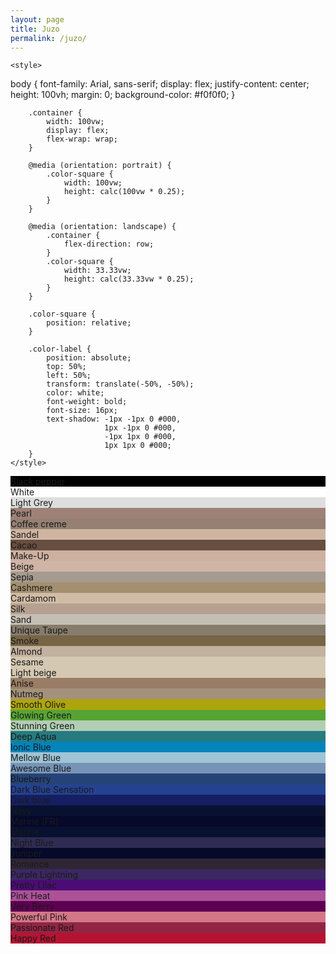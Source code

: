 ```yaml
---
layout: page
title: Juzo
permalink: /juzo/
---
```

 <html lang="en">
<head>

    <style>

body {
    font-family: Arial, sans-serif;
    display: flex;
    justify-content: center;
    height: 100vh;
    margin: 0;
    background-color: #f0f0f0;
}

        .container {
            width: 100vw;
            display: flex;
            flex-wrap: wrap;
        }

        @media (orientation: portrait) {
            .color-square {
                width: 100vw;
                height: calc(100vw * 0.25);
            }
        }

        @media (orientation: landscape) {
            .container {
                flex-direction: row;
            }
            .color-square {
                width: 33.33vw;
                height: calc(33.33vw * 0.25);
            }
        }

        .color-square {
            position: relative;
        }

        .color-label {
            position: absolute;
            top: 50%;
            left: 50%;
            transform: translate(-50%, -50%);
            color: white;
            font-weight: bold;
            font-size: 16px;
            text-shadow: -1px -1px 0 #000,  
                         1px -1px 0 #000,
                         -1px 1px 0 #000,
                         1px 1px 0 #000;
        }
    </style>
</head>
<body>

<div class="container">
    <div class="color-square" style="background-color: #000000;"><span class="color-label">Black pepper</span></div>
    <div class="color-square" style="background-color: #ffffff;"><span class="color-label">White</span></div>
    <div class="color-square" style="background-color: #DEDEDE;"><span class="color-label">Light Grey</span></div>
    <div class="color-square" style="background-color: #9f8277;"><span class="color-label">Pearl</span></div>
    <div class="color-square" style="background-color: #958072;"><span class="color-label">Coffee creme</span></div>
    <div class="color-square" style="background-color: #ceb5a1;"><span class="color-label">Sandel</span></div>
    <div class="color-square" style="background-color: #664e40;"><span class="color-label">Cacao</span></div>
    <div class="color-square" style="background-color: #cdb09f;"><span class="color-label">Make-Up</span></div>
    <div class="color-square" style="background-color: #D0B4A6;"><span class="color-label">Beige</span></div>
    <div class="color-square" style="background-color: #A59B8F;"><span class="color-label">Sepia</span></div>
    <div class="color-square" style="background-color: #A48F70;"><span class="color-label">Cashmere</span></div>
    <div class="color-square" style="background-color: #d0bca6;"><span class="color-label">Cardamom</span></div>
    <div class="color-square" style="background-color: #b7a090;"><span class="color-label">Silk</span></div>
    <div class="color-square" style="background-color: #C5BEB4;"><span class="color-label">Sand</span></div>
    <div class="color-square" style="background-color: #867c6b;"><span class="color-label">Unique Taupe</span></div>
    <div class="color-square" style="background-color: #776546;"><span class="color-label">Smoke</span></div>
    <div class="color-square" style="background-color: #c2b19e;"><span class="color-label">Almond</span></div>
    <div class="color-square" style="background-color: #d5c8b2;"><span class="color-label">Sesame</span></div>
    <div class="color-square" style="background-color: #d5c8b2;"><span class="color-label">Light beige</span></div>
    <div class="color-square" style="background-color: #9a7d66;"><span class="color-label">Anise</span></div>
    <div class="color-square" style="background-color: #a4917b;"><span class="color-label">Nutmeg</span></div>
    <div class="color-square" style="background-color: #aea40c;"><span class="color-label">Smooth Olive</span></div>
    <div class="color-square" style="background-color: #57A434;"><span class="color-label">Glowing Green</span></div>
    <div class="color-square" style="background-color: #b1ceb3;"><span class="color-label">Stunning Green</span></div>
    <div class="color-square" style="background-color: #257b80;"><span class="color-label">Deep Aqua</span></div>
    <div class="color-square" style="background-color: #0384BB;"><span class="color-label">Ionic Blue</span></div>
    <div class="color-square" style="background-color: #9fc4d6;"><span class="color-label">Mellow Blue</span></div>
    <div class="color-square" style="background-color: #7694b6;"><span class="color-label">Awesome Blue</span></div>
    <div class="color-square" style="background-color: #254377;"><span class="color-label">Blueberry</span></div>
    <div class="color-square" style="background-color: #254290;"><span class="color-label">Dark Blue Sensation</span></div>
    <div class="color-square" style="background-color: #161F62;"><span class="color-label">Dark blue</span></div>
    <div class="color-square" style="background-color: #08112F;"><span class="color-label">Navy</span></div>
    <div class="color-square" style="background-color: #06092A;"><span class="color-label">Marine (FR)</span></div>
    <div class="color-square" style="background-color: #08112F;"><span class="color-label">Marine</span></div>
    <div class="color-square" style="background-color: #2e2c52;"><span class="color-label">Night Blue</span></div>
    <div class="color-square" style="background-color: #06092a;"><span class="color-label">Juniper</span></div>
    <div class="color-square" style="background-color: #2E2635;"><span class="color-label">Romance</span></div>
    <div class="color-square" style="background-color: #3B2762;"><span class="color-label">Purple Lightning</span></div>
    <div class="color-square" style="background-color: #4b0c76;"><span class="color-label">Pretty Lilac</span></div>
    <div class="color-square" style="background-color: #AC5197;"><span class="color-label">Pink Heat</span></div>
    <div class="color-square" style="background-color: #5d0052;"><span class="color-label">Very Berry</span></div>
    <div class="color-square" style="background-color: #d37788;"><span class="color-label">Powerful Pink</span></div>
    <div class="color-square" style="background-color: #912644;"><span class="color-label">Passionate Red</span></div>
    <div class="color-square" style="background-color: #b61333;"><span class="color-label">Happy Red</span></div>
</div>

</body>
</html>
